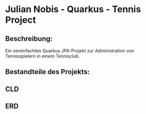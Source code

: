 # Julian Nobis - Quarkus - Tennis Project
## Beschreibung:
Ein vereinfachtes Quarkus JPA-Projekt zur Administration von Tennisspielern in einem Tennisclub.

## Bestandteile des Projekts:

## CLD 

## ERD

